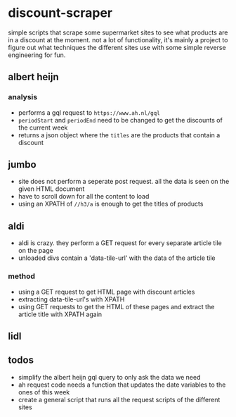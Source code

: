 # discount-scraper

simple scripts that scrape some supermarket sites to see what products are in a discount at the moment. not a lot of functionality, it's mainly a project to figure out what techniques the different sites use with some simple reverse engineering for fun.

## albert heijn

### analysis
- performs a gql request to `https://www.ah.nl/gql`
- `periodStart` and `periodEnd` need to be changed to get the discounts of the current week
- returns a json object where the `titles` are the products that contain a discount

## jumbo
- site does not perform a seperate post request. all the data is seen on the given HTML document
- have to scroll down for all the content to load
- using an XPATH of `//h3/a` is enough to get the titles of products

## aldi
- aldi is crazy. they perform a GET request for every separate article tile on the page
- unloaded divs contain a 'data-tile-url' with the data of the article tile

### method
- using a GET request to get HTML page with discount articles
- extracting data-tile-url's with XPATH
- using GET requests to get the HTML of these pages and extract the article title with XPATH again

## lidl

## todos
- simplify the albert heijn gql query to only ask the data we need
- ah request code needs a function that updates the date variables to the ones of this week
- create a general script that runs all the request scripts of the different sites